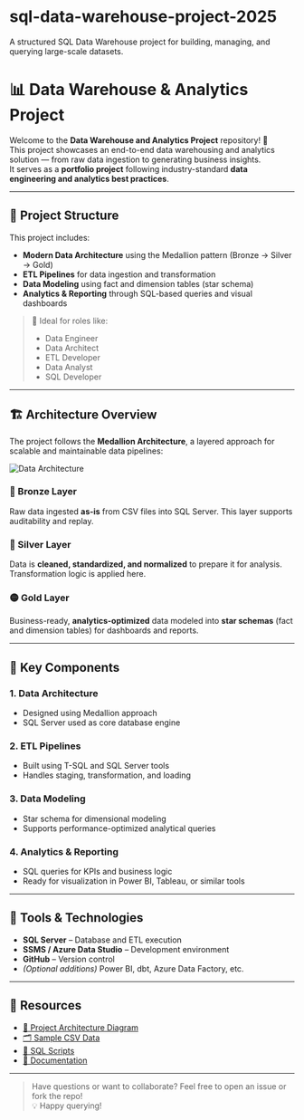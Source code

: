 # sql-data-warehouse-project-2025
A structured SQL Data Warehouse project for building, managing, and querying large-scale datasets.



# 📊 Data Warehouse & Analytics Project

Welcome to the **Data Warehouse and Analytics Project** repository! 🚀  
This project showcases an end-to-end data warehousing and analytics solution — from raw data ingestion to generating business insights.  
It serves as a **portfolio project** following industry-standard **data engineering and analytics best practices**.

---

## 🧱 Project Structure

This project includes:

- **Modern Data Architecture** using the Medallion pattern (Bronze → Silver → Gold)
- **ETL Pipelines** for data ingestion and transformation
- **Data Modeling** using fact and dimension tables (star schema)
- **Analytics & Reporting** through SQL-based queries and visual dashboards

> 💼 Ideal for roles like:
> - Data Engineer  
> - Data Architect  
> - ETL Developer  
> - Data Analyst  
> - SQL Developer

---

## 🏗️ Architecture Overview

The project follows the **Medallion Architecture**, a layered approach for scalable and maintainable data pipelines:

![Data Architecture](docs/data_architecture.png)

### 🔹 Bronze Layer
Raw data ingested **as-is** from CSV files into SQL Server. This layer supports auditability and replay.

### 🔸 Silver Layer
Data is **cleaned, standardized, and normalized** to prepare it for analysis. Transformation logic is applied here.

### 🟡 Gold Layer
Business-ready, **analytics-optimized** data modeled into **star schemas** (fact and dimension tables) for dashboards and reports.

---

## 🚀 Key Components

### 1. **Data Architecture**
- Designed using Medallion approach
- SQL Server used as core database engine

### 2. **ETL Pipelines**
- Built using T-SQL and SQL Server tools
- Handles staging, transformation, and loading

### 3. **Data Modeling**
- Star schema for dimensional modeling
- Supports performance-optimized analytical queries

### 4. **Analytics & Reporting**
- SQL queries for KPIs and business logic
- Ready for visualization in Power BI, Tableau, or similar tools

---

## 🧰 Tools & Technologies

- **SQL Server** – Database and ETL execution
- **SSMS / Azure Data Studio** – Development environment
- **GitHub** – Version control
- *(Optional additions)* Power BI, dbt, Azure Data Factory, etc.

---

## 📎 Resources

- [📁 Project Architecture Diagram](docs/data_architecture.png)
- [🗂️ Sample CSV Data](data/)
- [📜 SQL Scripts](sql/)
- [📓 Documentation](docs/README.md)

---

> Have questions or want to collaborate? Feel free to open an issue or fork the repo!  
> 💡 Happy querying!

